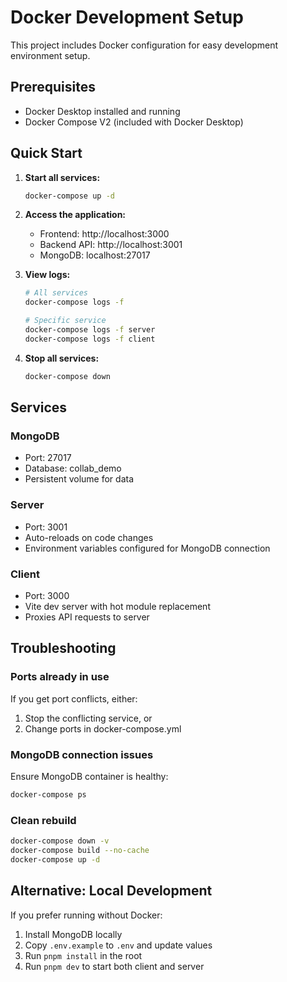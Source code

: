 # Docker Development Setup

This project includes Docker configuration for easy development environment setup.

## Prerequisites

- Docker Desktop installed and running
- Docker Compose V2 (included with Docker Desktop)

## Quick Start

1. **Start all services:**
   ```bash
   docker-compose up -d
   ```

2. **Access the application:**
   - Frontend: http://localhost:3000
   - Backend API: http://localhost:3001
   - MongoDB: localhost:27017

3. **View logs:**
   ```bash
   # All services
   docker-compose logs -f
   
   # Specific service
   docker-compose logs -f server
   docker-compose logs -f client
   ```

4. **Stop all services:**
   ```bash
   docker-compose down
   ```

## Services

### MongoDB
- Port: 27017
- Database: collab_demo
- Persistent volume for data

### Server
- Port: 3001
- Auto-reloads on code changes
- Environment variables configured for MongoDB connection

### Client
- Port: 3000
- Vite dev server with hot module replacement
- Proxies API requests to server

## Troubleshooting

### Ports already in use
If you get port conflicts, either:
1. Stop the conflicting service, or
2. Change ports in docker-compose.yml

### MongoDB connection issues
Ensure MongoDB container is healthy:
```bash
docker-compose ps
```

### Clean rebuild
```bash
docker-compose down -v
docker-compose build --no-cache
docker-compose up -d
```

## Alternative: Local Development

If you prefer running without Docker:

1. Install MongoDB locally
2. Copy `.env.example` to `.env` and update values
3. Run `pnpm install` in the root
4. Run `pnpm dev` to start both client and server